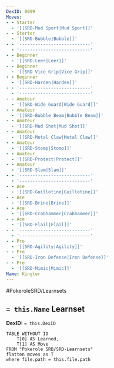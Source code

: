 ```yaml
---
DexID: 0099
Moves:
- - Starter
  - '[[SRD-Mud Sport|Mud Sport]]'
- - Starter
  - '[[SRD-Bubble|Bubble]]'
- - '---------------------------'
  - '---------------------------'
- - Beginner
  - '[[SRD-Leer|Leer]]'
- - Beginner
  - '[[SRD-Vice Grip|Vice Grip]]'
- - Beginner
  - '[[SRD-Harden|Harden]]'
- - '---------------------------'
  - '---------------------------'
- - Amateur
  - '[[SRD-Wide Guard|Wide Guard]]'
- - Amateur
  - '[[SRD-Bubble Beam|Bubble Beam]]'
- - Amateur
  - '[[SRD-Mud Shot|Mud Shot]]'
- - Amateur
  - '[[SRD-Metal Claw|Metal Claw]]'
- - Amateur
  - '[[SRD-Stomp|Stomp]]'
- - Amateur
  - '[[SRD-Protect|Protect]]'
- - Amateur
  - '[[SRD-Slam|Slam]]'
- - '---------------------------'
  - '---------------------------'
- - Ace
  - '[[SRD-Guillotine|Guillotine]]'
- - Ace
  - '[[SRD-Brine|Brine]]'
- - Ace
  - '[[SRD-Crabhammer|Crabhammer]]'
- - Ace
  - '[[SRD-Flail|Flail]]'
- - '---------------------------'
  - '---------------------------'
- - Pro
  - '[[SRD-Agility|Agility]]'
- - Pro
  - '[[SRD-Iron Defense|Iron Defense]]'
- - Pro
  - '[[SRD-Mimic|Mimic]]'
Name: Kingler
---
```


#PokeroleSRD/Learnsets

## `= this.Name` Learnset

**DexID:** `= this.DexID`

```dataview
TABLE WITHOUT ID
    T[0] AS Learned,
    T[1] AS Move
FROM "Pokerole SRD/SRD-Learnsets"
flatten moves as T
where file.path = this.file.path
```
